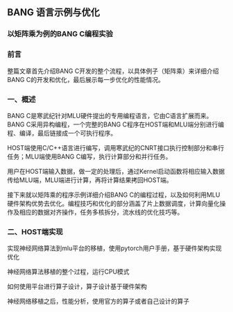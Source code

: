 ## BANG 语言示例与优化



### 以矩阵乘为例的BANG C编程实验



### 前言

整篇文章首先介绍BANG C开发的整个流程，以具体例子（矩阵乘）来详细介绍BANG C的开发和优化，最后展示每一步优化的性能情况。



### 一、概述

BANG C是寒武纪针对MLU硬件提出的专用编程语言，它由C语言扩展而来。BANG C采用异构编程，一个完整的BANG C程序在HOST端和MLU端分别进行编程、编译，最后链接成一个可执行程序。

HOST端使用C/C++语言进行编写，调用寒武纪的CNRT接口执行控制部分和串行任务；MLU端使用BANG C编写，执行计算部分和并行任务。

用户在HOST端输入数据，做一定的处理后，通过Kernel启动函数将相应输入数据传给MLU端，MLU端进行计算，再将计算结果拷回HOST端。

接下来就以矩阵乘的程序示例详细介绍BANG C的编程过程，以及如何利用MLU硬件架构优势去优化。编程技巧和优化的部分涵盖了片上数据调度，计算向量化操作及相应的数据对齐操作，任务多核拆分，流水线的优化技巧等。



### 二、HOST端实现









实现神经网络算法到mlu平台的移植，使用pytorch用户手册，基于硬件架构实现优化

神经网络算法移植的整个过程，运行CPU模式





如何使用平台进行算子设计，算子设计基于硬件架构



神经网络移植之后，性能分析，使用官方的算子或者自己设计的算子



